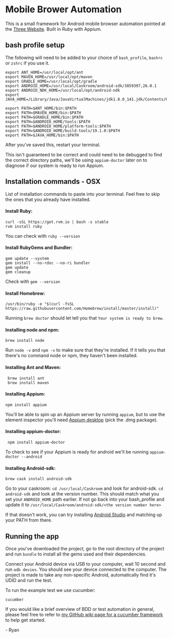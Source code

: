 # Mobile Brower Automation
This is a small framework for Android mobile browser automation pointed at the [Three Website](www.three.co.uk). Built in Ruby with Appium.  

## bash profile setup

The following will need to be added to your choice of `bash_profile`, `bashrc` or `zshrc` if you use it.

```
export ANT_HOME=/usr/local/opt/ant
export MAVEN_HOME=/usr/local/opt/maven
export GRADLE_HOME=/usr/local/opt/gradle
export ANDROID_HOME=/usr/local/Caskroom/android-sdk/3859397,26.0.1
export ANDROID_NDK_HOME=/usr/local/opt/android-ndk
export JAVA_HOME=/Library/Java/JavaVirtualMachines/jdk1.8.0_141.jdk/Contents/Home

export PATH=$ANT_HOME/bin:$PATH
export PATH=$MAVEN_HOME/bin:$PATH
export PATH=$GRADLE_HOME/bin:$PATH
export PATH=$ANDROID_HOME/tools:$PATH
export PATH=$ANDROID_HOME/platform-tools:$PATH
export PATH=$ANDROID_HOME/build-tools/19.1.0:$PATH
export PATH=$JAVA_HOME/bin:$PATH
```

After you've saved this, restart your terminal.  

This isn't guaranteed to be correct and could need to be debugged to find the correct directory paths, we'll be using `appium-doctor` later on to diagnose if our system is ready to run Appium.

## Installation commands - OSX  

List of installation commands to paste into your terminal. Feel free to skip the ones that you already have installed.

#### Install Ruby:

``` 
curl -sSL https://get.rvm.io | bash -s stable
rvm install ruby
```

You can check with `ruby --version`

#### Install RubyGems and Bundler:

```
gem update --system
gem install --no-rdoc --no-ri bundler
gem update
gem cleanup
```
Check with `gem --version`

#### Install Homebrew:
` /usr/bin/ruby -e "$(curl -fsSL https://raw.githubusercontent.com/Homebrew/install/master/install)" `  

Running  `brew doctor` should let tell you that `Your system is ready to brew`.

#### Installing node and npm:

` brew install node `

Run `node -v` and `npm -v` to make sure that they're installed. If it tells you that there's no command node or npm, they haven't been installed.  

#### Installing Ant and Maven:

` brew install ant`  
` brew install maven`  

#### Installing Appium: 

` npm install appium `  

You'll be able to spin up an Appium server by running `appium`, but to use the element inspector you'll need [Appium desktop](https://github.com/appium/appium-desktop/releases/tag/v1.2.6) (pick the .dmg package).

#### Installing appium-doctor:

` npm install appium-doctor`  

To check to see if your Appium is ready for android we'll be running `appium-doctor --android`  

#### Installing Android-sdk:

` brew cask install android-sdk `  

Go to your caskroom: `cd /usr/local/Caskroom` and look for android-sdk. `cd android-sdk` and look at the version number. This should match what you set your `ANDROID_HOME` path earlier. If not go back into your bash_profile and update it to `/usr/local/Caskroom/android-sdk/<the version number here>`  


If that doesn't work, you can try installing [Android Studio](https://developer.android.com/studio/index.html) and matching up your PATH from there.  

## Running the app  


Once you've downloaded the project, go to the root directory of the project and run `bundle` to install all the gems used and their dependencies.  

Connect your Android device via USB to your computer, wait 10 second and run `adb devies`. You should see your device connected to the computer. The project is made to take any non-specific Android, automatically find it's UDID and run the test.  

To run the example test we use cucumber:  

`cucumber`  

If you would like a brief overview of BDD or test automation in general, please feel free to refer to [my GitHub wiki page for a cucumber framework](https://github.com/RyanSpartan117/capybara_cucumber_sitePrism_POM_framework/wiki/Test-Automation-Resources) to help get started.  


\- Ryan


